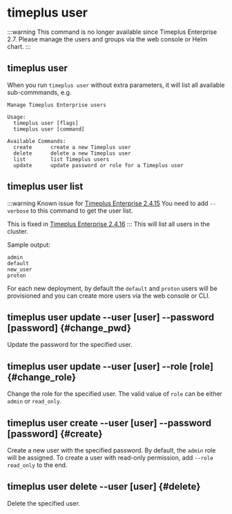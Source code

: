 # timeplus user
:::warning
This command is no longer available since Timeplus Enterprise 2.7. Please manage the users and groups via the web console or Helm chart.
:::

## timeplus user
When you run `timeplus user` without extra parameters, it will list all available sub-commmands, e.g.
```
Manage Timeplus Enterprise users

Usage:
  timeplus user [flags]
  timeplus user [command]

Available Commands:
  create      create a new Timeplus user
  delete      delete a new Timeplus user
  list        list Timeplus users
  update      update password or role for a Timeplus user
```
## timeplus user list
:::warning Known issue for [Timeplus Enterprise 2.4.15](/enterprise-v2.4#known_issue_2_4_15)
You need to add `--verbose` to this command to get the user list.

This is fixed in [Timeplus Enterprise 2.4.16](/enterprise-v2.4#2_4_16)
:::
This will list all users in the cluster.

Sample output:
```
admin
default
new_user
proton
```
For each new deployment, by default the `default` and `proton` users will be provisioned and you can create more users via the web console or CLI.

## timeplus user update --user [user] --password [password] {#change_pwd}
Update the password for the specified user.

## timeplus user update --user [user] --role [role] {#change_role}
Change the role for the specified user. The valid value of `role` can be either `admin` or `read_only`.

## timeplus user create --user [user] --password [password] {#create}
Create a new user with the specified password. By default, the `admin` role will be assigned. To create a user with read-only permission, add `--role read_only` to the end.

## timeplus user delete --user [user] {#delete}
Delete the specified user.
